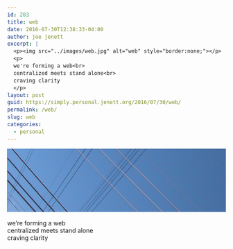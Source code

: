 ```yaml
---
id: 283
title: web
date: 2016-07-30T12:38:33-04:00
author: joe jenett
excerpt: |
  <p><img src="../images/web.jpg" alt="web" style="border:none;"></p>
  <p>
  we're forming a web<br>
  centralized meets stand alone<br>
  craving clarity
  </p>
layout: post
guid: https://simply.personal.jenett.org/2016/07/30/web/
permalink: /web/
slug: web
categories:
  - personal
---
```

<img src="../images/web.jpg" alt="web" style="border:none;">

we’re forming a web  
centralized meets stand alone  
craving clarity